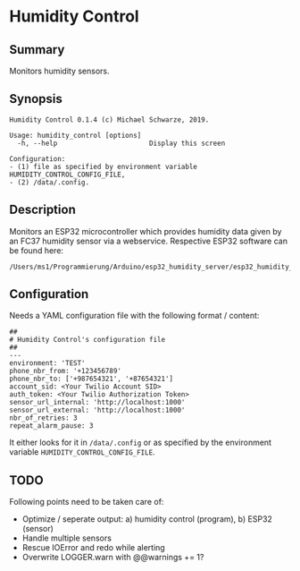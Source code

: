 # Humidity Control

## Summary

Monitors humidity sensors.

## Synopsis

    Humidity Control 0.1.4 (c) Michael Schwarze, 2019.

    Usage: humidity_control [options]
      -h, --help                       Display this screen

    Configuration:
    - (1) file as specified by environment variable HUMIDITY_CONTROL_CONFIG_FILE,
    - (2) /data/.config.

## Description

Monitors an ESP32 microcontroller which provides humidity data given by an FC37 humidity sensor via a webservice. Respective ESP32 software can be found here:

    /Users/ms1/Programmierung/Arduino/esp32_humidity_server/esp32_humidity_server.ino

## Configuration

Needs a YAML configuration file with the following format / content:

    ##
    # Humidity Control's configuration file
    ##
    ---
    environment: 'TEST'
    phone_nbr_from: '+123456789'
    phone_nbr_to: ['+987654321', '+87654321']
    account_sid: <Your Twilio Account SID>
    auth_token: <Your Twilio Authorization Token>
    sensor_url_internal: 'http://localhost:1000'
    sensor_url_external: 'http://localhost:1000'
    nbr_of_retries: 3
    repeat_alarm_pause: 3

It either looks for it in `/data/.config` or as specified by the environment variable `HUMIDITY_CONTROL_CONFIG_FILE`.

## TODO

Following points need to be taken care of:

* Optimize / seperate output: a) humidity control (program), b) ESP32 (sensor)
* Handle multiple sensors
* Rescue IOError and redo while alerting
* Overwrite LOGGER.warn with @@warnings += 1?
  
